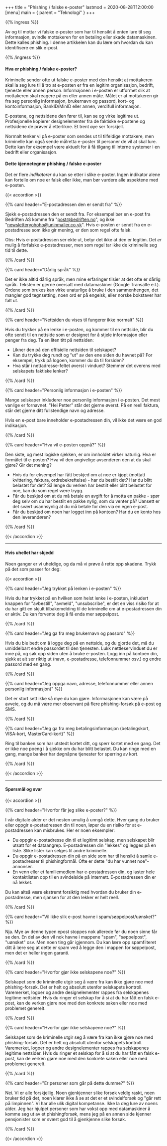 +++
title = "Phishing / falske e-poster"
lastmod = 2020-08-28T12:00:00
[menu]
main = { parent = "Teknologi" }
+++

{{% ingress %}}

Av og til mottar vi falske e-poster som har til hensikt å enten lure til seg informasjon, svindle
mottakeren for en betaling eller skade datamaskinen. Dette kalles phishing. I denne artikkelen kan
du lære om hvordan du kan identifisere en slik e-post.

{{% /ingress %}}

#### Hva er phishing / falske e-poster?

Kriminelle sender ofte ut falske e-poster med den hensikt at mottakeren skal la seg lure til å tro
at e-posten er fra en legitim organisasjon, bedrift, tjeneste eller annen person. Informajonen i
e-posten er utformet slik at mottakeren skal reagere på en eller annen måte. Målet er at mottakeren
gir fra seg personlig informasjon, brukernavn og passord, kort- og kontoinformasjon, BankID/MinID
eller annen, verdifull informasjon.

E-postene, og nettsidene den fører til, kan se og virke legitime ut. Profesjonelle kopierer
designelementer fra de faktiske e-postene og nettsidene de prøver å etterlikne. Et trent øye ser
forskjell.

Normalt tenker vi på e-poster som sendes ut til tilfeldige mottakere, men kriminelle kan også sende
målretta e-poster til personer de vil at skal lure. Dette kan for eksempel være aktuelt for å få
tilgang til interne systemer i en bedrift eller organisasjon.

#### Dette kjennetegner phishing / falske e-poster

Det er flere *indikatorer* du kan se etter i slike e-poster. Ingen indikator alene kan fortelle om
noe er falsk eller ikke, man bør vurdere alle aspektene med e-posten.

{{< accordion >}}

{{% card header="E-postadressen den er sendt fra" %}}

Sjekk e-postadressen den er sendt fra. For eksempel bør en e-post fra Bedriften AS komme fra
"post@bedriften.no", og ikke "newsletteryohoho@uninmailer.co.yk". Hvis e-posten er sendt fra en
e-postadresse som ikke gir mening, er den som regel ofte falsk.

Obs: Hvis e-postadressen ser ekte ut, betyr det ikke at den er legitim. Det *er* mulig å forfalske
e-postadresser, men som regel tar ikke de kriminelle seg tid til dette.

{{% /card %}}

{{% card header="Dårlig språk" %}}

Det er ikke alltid dårlig språk, men mine erfaringer tilsier at det ofte er dårlig språk. Teksten er
gjerne oversatt med datamaskiner (Google Transalte e.l.). Ordene som brukes kan virke unaturlige å
bruke i den sammenhengen, det mangler god tegnsetting, noen ord er på engelsk, eller norske
bokstaver har falt ut.

{{% /card %}}

{{% card header="Nettsiden du vises til fungerer ikke normalt" %}}

Hvis du trykker på en lenke i e-posten, og kommer til en nettside, blir du ofte sendt til en
nettside som er designet for å stjele informasjon eller penger fra deg. Ta en liten titt på
nettsiden:

- Likner den på den offisielle nettsiden til selskapet?  
- Kan du trykke deg rundt og "ut" av den ene siden du havnet på? For eksempel, trykk på logoen,
kommer du da til forsiden?  
- Hva står i nettadresse-feltet øverst i vinduet? Stemmer det overens med selskapets faktiske
lenker?

{{% /card %}}

{{% card header="Personlig informasjon i e-posten" %}}

Mange selskaper inkluderer noe personlig informasjon i e-posten. Det mest vanlige er fornavnet. "Hei
Petter" står det gjerne øverst. På en reell faktura, står det gjerne ditt fullstendige navn og
adresse.

Hvis en e-post bare inneholder e-postadressen din, vil ikke det være en god indikasjon.

{{% /card %}}

{{% card header="Hva vil e-posten oppnå?" %}}

Den siste, og mest logiske sjekken, er om innholdet virker naturlig. Hva er formålet til e-posten?
Hva vil den angivelige avsenderen den at du skal gjøre? Gir det mening?

- Hvis du for eksempel har fått beskjed om at noe er kjøpt (mottatt kvittering, faktura,
ordrebekreftelse) - har du bestilt det? Har du blitt belastet for det? Så lenge du verken har
bestilt eller blitt belastet for noe, kan du som regel være trygg.  
- Får du beskjed om at du må betale en avgift for å motta en pakke - spør deg selv om du har bestilt
en pakke nylig, som du venter på? Uansett er det svært usannsynlig at du må betale for den via en
egen e-post.
- Får du beskjed om noen har logget inn på kontoen? Har du en konto hos den leverandøren?

{{% /card %}}

{{< /accordion >}}

---

#### Hvis uhellet har skjedd

Noen ganger er vi uheldige, og da må vi prøve å rette opp skadene. Trykk på det som passer for deg:

{{< accordion >}}

{{% card header="Jeg trykket på lenken i e-posten" %}}

Hvis du har trykket på en hvilken som helst lenke i e-posten, inkludert knappen for "avbestill",
"avmeld", "unsubscribe", er det en viss risiko for at du har gitt en skjult tilbakemelding til de
kriminelle om at e-postadressen din er aktiv. Du kan forvente deg å få enda mer søppelpost.

{{% /card %}}

{{% card header="Jeg ga fra meg brukernavn og passord" %}}

Hvis du ble bedt om å logge deg på en nettside, og du gjorde det, må du umiddelbart endre passordet
til den tjenesten. Lukk nettleservinduet du er inne på, og søk opp siden uten å bruke e-posten. Logg
inn på kontoen din, sjekk at alt ser riktig ut (navn, e-postadresse, telefonnummer osv.) og endre
passord med en gang.

{{% /card %}}

{{% card header="Jeg oppga navn, adresse, telefonnummer eller annen personlig informasjon)" %}}

Det er stort sett ikke så mye du kan gjøre. Informasjonen kan være på avveie, og du må være mer
observant på flere phishing-forsøk på e-post og SMS.

{{% /card %}}


{{% card header="Jeg ga fra meg betalingsinformasjon (betalingskort, VISA-kort, MasterCard-kort)"
%}}

Ring til banken som har utstedt kortet ditt, og sperr kortet med en gang. Det er ikke noe poeng i å
sjekke om du har blitt belastet. Du kan ringe med en gang, mange banker har døgnåpne tjenester for
sperring av kort.

{{% /card %}}

{{< /accordion >}}

---

#### Spørsmål og svar

{{< accordion >}}

{{% card header="Hvorfor får jeg slike e-poster?" %}}

I vår digitale alder er det nesten umulig å unngå dette. Hver gang du bruker eller oppgir
e-postadressen din til noen, løper du en risiko for at e-postadressen kan misbrukes. Her er noen
eksempler:

- Du oppgir e-postadresse din til et legitimt selskap, men selskapet blir utsatt for et dataangrep.
E-postadressen din "lekkes" og legges på en liste. Slike lister kan selges til andre kriminelle.  
- Du oppgir e-postadressen din på en side som har til hensikt å samle e-postadresser til
phishingformål. Ofte er dette "du har vunnet noe"-annonser.  
- En venn eller et familiemedlem har e-postadressen din, og laster hele kontaktlisten opp til en
svindelside på internett. E-postadressen din er nå lekket.

Du kan altså være ekstremt forsiktig med hvordan du bruker din e-postadresse, men sjansen for at den
lekker er helt reell.

{{% /card %}}

{{% card header="Vil ikke slik e-post havne i spam/søppelpost/uønsket?" %}}

Nja. Mye av denne typen epost stoppes nok allerede før du noen sinne får se den. En del av den vil
nok havne i mappene "spam", "søppelpost", "uønsket" osv. Men noen ting går igjennom. Du kan lære opp
spamfilteret ditt å lære seg at dette er spam ved å legge den i mappen for søppelpost, men det er
heller ingen garanti.

{{% /card %}}

{{% card header="Hvorfor gjør ikke selskapene noe?" %}}

Selskapet som de kriminelle utgir seg å være fra kan ikke gjøre noe med phishing-forsøk. Det er helt
og absolutt utenfor selskapets kontroll. Varemerket, logoer og andre designelementer rappes fra
selskapenes legitime nettsider. Hvis du ringer et selskap for å si at du har fått en falsk e-post,
kan de verken gjøre noe med den konkrete saken eller noe med problemet generelt.

{{% /card %}}

{{% card header="Hvorfor gjør ikke selskapene noe?" %}}

Selskapet som de kriminelle utgir seg å være fra kan ikke gjøre noe med phishing-forsøk. Det er helt
og absolutt utenfor selskapets kontroll. Varemerket, logoer og andre designelementer rappes fra
selskapenes legitime nettsider. Hvis du ringer et selskap for å si at du har fått en falsk e-post,
kan de verken gjøre noe med den konkrete saken eller noe med problemet generelt.

{{% /card %}}

{{% card header="Er personer som går på dette dumme?" %}}

Nei. Vi er alle forskjellig. Noen gjenkjenner slike forsøk veldig raskt, noen bruker tid på det,
noen klarer ikke å se at det er et svindelforsøk og "går rett på limpinnen". Vi har alle ulik
digital kompetanse. Ikke la deg lure av noens alder. Jeg har hjulpet personer som har vokst opp med
datamaskiner å komme seg ut av et phishingforsøk, mens jeg på en annen side kjenner pensjonister som
er svært god til å gjenkjenne slike forsøk.

{{% /card %}}

{{< /accordion >}}
